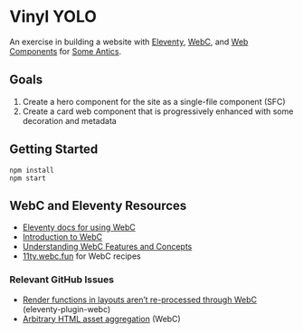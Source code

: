 # Vinyl YOLO

An exercise in building a website with [Eleventy](https://11ty.dev/), [WebC](https://github.com/11ty/webc), and [Web Components](https://developer.mozilla.org/en-US/docs/Web/Web_Components) for [Some Antics](https://someantics.dev/).

## Goals

1. Create a hero component for the site as a single-file component (SFC)
2. Create a card web component that is progressively enhanced with some decoration and metadata

## Getting Started

```
npm install
npm start
```

## WebC and Eleventy Resources

- [Eleventy docs for using WebC](https://www.11ty.dev/docs/languages/webc/)
- [Introduction to WebC](https://11ty.rocks/posts/introduction-webc/)
- [Understanding WebC Features and Concepts](https://11ty.rocks/posts/understanding-webc-features-and-concepts/)
- [11ty.webc.fun](https://11ty.webc.fun/) for WebC recipes

### Relevant GitHub Issues

- [Render functions in layouts aren’t re-processed through WebC](https://github.com/11ty/eleventy-plugin-webc/issues/20) (eleventy-plugin-webc)
- [Arbitrary HTML asset aggregation](https://github.com/11ty/webc/issues/36) (WebC)
